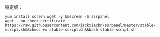 稳定版：

```yum install screen wget -y &&screen -S ssrpanel```<br>
```wget --no-check-certificate https://raw.githubusercontent.com/jackxiachn/ssrpanel/master/stable-script.sh&&chmod +x stable-script.sh&&bash stable-script.sh```
